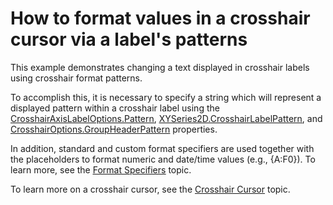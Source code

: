 # How to format values in a crosshair cursor via a label's patterns


<p>This example  demonstrates changing a text displayed  in crosshair labels using crosshair format patterns. <br />
</p><p>To accomplish this, it is necessary to specify a string which will represent a displayed pattern within a crosshair label using the  <a href="http://help.devexpress.com/#Silverlight/DevExpressXpfChartsCrosshairAxisLabelOptions_Patterntopic"><u>CrosshairAxisLabelOptions.Pattern</u></a>, <a href="http://help.devexpress.com/#Silverlight/DevExpressXpfChartsXYSeries2D_CrosshairLabelPatterntopic"><u>XYSeries2D.CrosshairLabelPattern</u></a>, and <a href="http://help.devexpress.com/#Silverlight/DevExpressXpfChartsCrosshairOptions_GroupHeaderPatterntopic"><u>CrosshairOptions.GroupHeaderPattern</u></a>  properties.<br />
</p><p>In addition, standard and custom format specifiers are used together with the placeholders to format numeric and date/time values (e.g., {A:F0}). To learn more, see the <a href="http://documentation.devexpress.com/#WindowsForms/CustomDocument2141"><u>Format Specifiers</u></a> topic. <br />
</p><p>To learn more on a crosshair cursor, see the  <a href="http://documentation.devexpress.com/#Silverlight/CustomDocument6134"><u>Crosshair Cursor</u></a>  topic. </p><br />


<br/>


